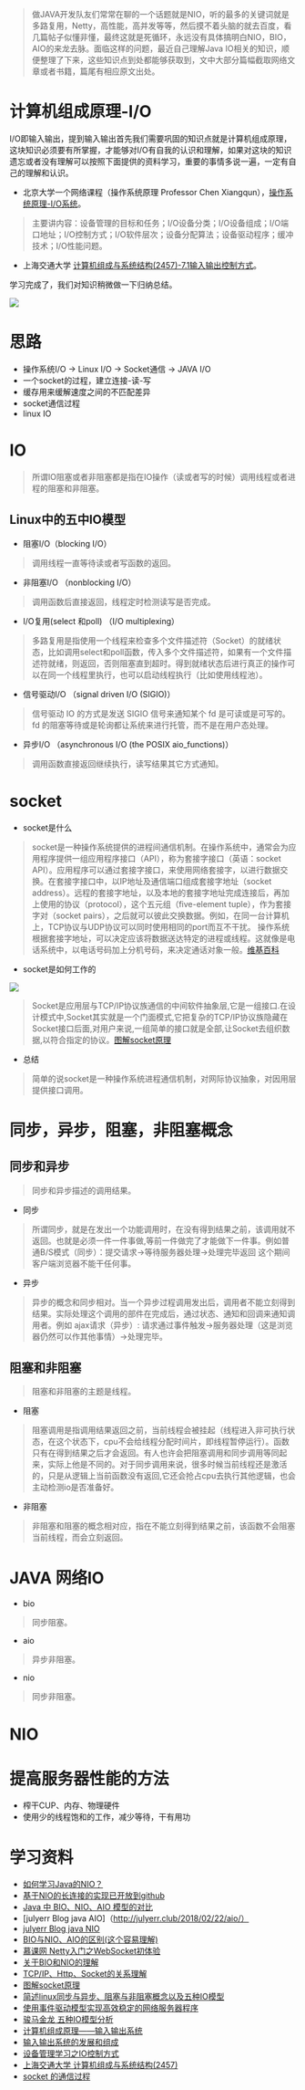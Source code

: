 > 做JAVA开发队友们常常在聊的一个话题就是NIO，听的最多的关键词就是多路复用，Netty，高性能，高并发等等，然后摸不着头脑的就去百度，看几篇帖子似懂非懂，最终这就是死循环，永远没有具体搞明白NIO，BIO，AIO的来龙去脉。面临这样的问题，最近自己理解Java IO相关的知识，顺便整理了下来，这些知识点到处都能够获取到，文中大部分篇幅截取网络文章或者书籍，篇尾有相应原文出处。

# 计算机组成原理-I/O
I/O即输入输出，提到输入输出首先我们需要巩固的知识点就是计算机组成原理，这块知识必须要有所掌握，才能够对I/O有自我的认识和理解，如果对这块的知识遗忘或者没有理解可以按照下面提供的资料学习，重要的事情多说一遍，一定有自己的理解和认识。

* 北京大学一个网络课程（操作系统原理 Professor Chen Xiangqun），[操作系统原理-I/O系统](https://www.coursera.org/learn/os-pku/home/week/11)。

>主要讲内容：设备管理的目标和任务；I/O设备分类；I/O设备组成；I/O端口地址；I/O控制方式；I/O软件层次；设备分配算法；设备驱动程序；缓冲技术；I/O性能问题。

* 上海交通大学 [计算机组成与系统结构(2457)-7.1输入输出控制方式](http://share.onlinesjtu.com/mod/tab/view.php?id=265)。

学习完成了，我们对知识稍微做一下归纳总结。

![](https://github.com/moxingwang/collection/blob/master/resources/image/io/io6.png?raw=true)








# 思路
* 操作系统I/O -> Linux I/O -> Socket通信 -> JAVA I/O 
* 一个socket的过程，建立连接-读-写
* 缓存用来缓解速度之间的不匹配差异
* socket通信过程
* linux IO


# IO
> 所谓IO阻塞或者非阻塞都是指在IO操作（读或者写的时候）调用线程或者进程的阻塞和非阻塞。
## Linux中的五中IO模型
* 阻塞I/O（blocking I/O）
> 调用线程一直等待读或者写函数的返回。
* 非阻塞I/O （nonblocking I/O）
> 调用函数后直接返回，线程定时检测读写是否完成。
* I/O复用(select 和poll) （I/O multiplexing）
> 多路复用是指使用一个线程来检查多个文件描述符（Socket）的就绪状态，比如调用select和poll函数，传入多个文件描述符，如果有一个文件描述符就绪，则返回，否则阻塞直到超时。得到就绪状态后进行真正的操作可以在同一个线程里执行，也可以启动线程执行（比如使用线程池）。
* 信号驱动I/O （signal driven I/O (SIGIO)）
> 信号驱动 IO 的方式是发送 SIGIO 信号来通知某个 fd 是可读或是可写的。 fd 的阻塞等待或是轮询都让系统来进行托管，而不是在用户态处理。
* 异步I/O （asynchronous I/O (the POSIX aio_functions)）
> 调用函数直接返回继续执行，读写结果其它方式通知。


# socket
* socket是什么
> socket是一种操作系统提供的进程间通信机制。在操作系统中，通常会为应用程序提供一组应用程序接口（API），称为套接字接口（英语：socket API）。应用程序可以通过套接字接口，来使用网络套接字，以进行数据交换。在套接字接口中，以IP地址及通信端口组成套接字地址（socket address）。远程的套接字地址，以及本地的套接字地址完成连接后，再加上使用的协议（protocol），这个五元组（five-element tuple），作为套接字对（socket pairs），之后就可以彼此交换数据。例如，在同一台计算机上，TCP协议与UDP协议可以同时使用相同的port而互不干扰。 操作系统根据套接字地址，可以决定应该将数据送达特定的进程或线程。这就像是电话系统中，以电话号码加上分机号码，来决定通话对象一般。[维基百科](https://zh.wikipedia.org/wiki/%E7%B6%B2%E8%B7%AF%E6%8F%92%E5%BA%A7)

* socket是如何工作的

![](https://github.com/moxingwang/collection/blob/master/resources/image/socket_abstract.jpg?raw=true)

> Socket是应用层与TCP/IP协议族通信的中间软件抽象层,它是一组接口.在设计模式中,Socket其实就是一个门面模式,它把复杂的TCP/IP协议族隐藏在Socket接口后面,对用户来说,一组简单的接口就是全部,让Socket去组织数据,以符合指定的协议。[图解socket原理](https://blog.csdn.net/ce123_zhouwei/article/details/8918959)

* 总结
> 简单的说socket是一种操作系统进程通信机制，对网际协议抽象，对因用层提供接口调用。

# 同步，异步，阻塞，非阻塞概念
## 同步和异步
> 同步和异步描述的调用结果。

* 同步
> 所谓同步，就是在发出一个功能调用时，在没有得到结果之前，该调用就不返回。也就是必须一件一件事做,等前一件做完了才能做下一件事。例如普通B/S模式（同步）：提交请求->等待服务器处理->处理完毕返回 这个期间客户端浏览器不能干任何事。

* 异步
> 异步的概念和同步相对。当一个异步过程调用发出后，调用者不能立刻得到结果。实际处理这个调用的部件在完成后，通过状态、通知和回调来通知调用者。例如 ajax请求（异步）: 请求通过事件触发->服务器处理（这是浏览器仍然可以作其他事情）->处理完毕。
 
## 阻塞和非阻塞
> 阻塞和非阻塞的主题是线程。

* 阻塞
> 阻塞调用是指调用结果返回之前，当前线程会被挂起（线程进入非可执行状态，在这个状态下，cpu不会给线程分配时间片，即线程暂停运行）。函数只有在得到结果之后才会返回。有人也许会把阻塞调用和同步调用等同起来，实际上他是不同的。对于同步调用来说，很多时候当前线程还是激活的，只是从逻辑上当前函数没有返回,它还会抢占cpu去执行其他逻辑，也会主动检测io是否准备好。

* 非阻塞
> 非阻塞和阻塞的概念相对应，指在不能立刻得到结果之前，该函数不会阻塞当前线程，而会立刻返回。


# JAVA 网络IO
* bio
> 同步阻塞。
* aio
> 异步非阻塞。
* nio
> 同步非阻塞。

# NIO

# 提高服务器性能的方法
* 榨干CUP、内存、物理硬件
* 使用少的线程饱和的工作，减少等待，干有用功


# 学习资料
* [如何学习Java的NIO？](https://www.zhihu.com/question/29005375)
* [基于NIO的长连接的实现已开放到github](https://blog.csdn.net/yangbutao/article/details/18505831)
* [Java 中 BIO、NIO、AIO 模型的对比](http://patchouli-know.com/2017/03/18/java-bio-nio-aio/)
* [julyerr Blog java AIO]（http://julyerr.club/2018/02/22/aio/）
* [julyerr Blog java NIO](http://julyerr.club/2018/02/20/nio/)
* [BIO与NIO、AIO的区别(这个容易理解)](https://blog.csdn.net/skiof007/article/details/52873421)
* [慕课网 Netty入门之WebSocket初体验](https://www.imooc.com/search/?words=netty)
* [关于BIO和NIO的理解](https://www.cnblogs.com/zedosu/p/6666984.html)
* [TCP/IP、Http、Socket的关系理解](https://blog.csdn.net/qq_35181209/article/details/75212533)
* [图解socket原理](https://blog.csdn.net/ce123_zhouwei/article/details/8918959)
* [简述linux同步与异步、阻塞与非阻塞概念以及五种IO模型](https://www.cnblogs.com/chaser24/p/6112071.html)
* [使用事件驱动模型实现高效稳定的网络服务器程序](https://www.ibm.com/developerworks/cn/linux/l-cn-edntwk/index.html)
* [骏马金龙 五种IO模型分析](http://www.cnblogs.com/f-ck-need-u/p/7624733.html#2-i-o-)
* [计算机组成原理——输入输出系统](https://blog.csdn.net/LiuJiuXiaoShiTou/article/details/72800073)
* [输入输出系统的发展和组成](https://blog.csdn.net/dongyanxia1000/article/details/53785266)
* [设备管理学习之IO控制方式](https://www.cnblogs.com/tracylee/archive/2012/10/25/2738930.html)
* [上海交通大学 计算机组成与系统结构(2457)](http://share.onlinesjtu.com/mod/tab/view.php?id=265)
* [socket 的通信过程](https://blog.csdn.net/heyutao007/article/details/6588302)